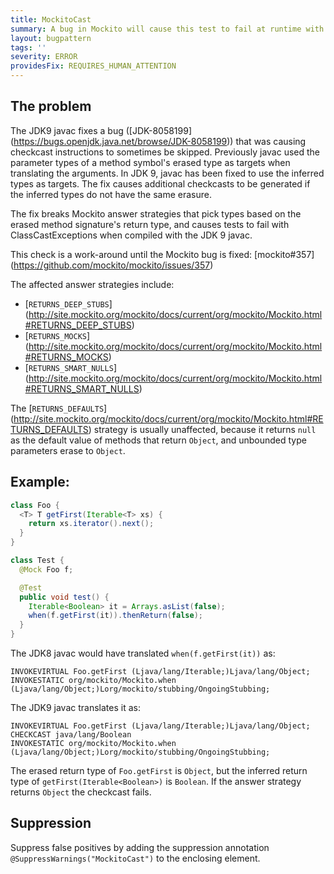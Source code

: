 ```yaml
---
title: MockitoCast
summary: A bug in Mockito will cause this test to fail at runtime with a ClassCastException
layout: bugpattern
tags: ''
severity: ERROR
providesFix: REQUIRES_HUMAN_ATTENTION
---
```


<!--
*** AUTO-GENERATED, DO NOT MODIFY ***
To make changes, edit the @BugPattern annotation or the explanation in docs/bugpattern.
-->

## The problem
The JDK9 javac fixes a bug ([JDK-8058199]
(https://bugs.openjdk.java.net/browse/JDK-8058199)) that was causing checkcast
instructions to sometimes be skipped. Previously javac used the parameter types
of a method symbol's erased type as targets when translating the arguments. In
JDK 9, javac has been fixed to use the inferred types as targets. The fix causes
additional checkcasts to be generated if the inferred types do not have the same
erasure.

The fix breaks Mockito answer strategies that pick types based on the erased
method signature's return type, and causes tests to fail with
ClassCastExceptions when compiled with the JDK 9 javac.

This check is a work-around until the Mockito bug is fixed: [mockito#357]
(https://github.com/mockito/mockito/issues/357)

The affected answer strategies include:

*   [`RETURNS_DEEP_STUBS`]
    (http://site.mockito.org/mockito/docs/current/org/mockito/Mockito.html#RETURNS_DEEP_STUBS)
*   [`RETURNS_MOCKS`]
    (http://site.mockito.org/mockito/docs/current/org/mockito/Mockito.html#RETURNS_MOCKS)
*   [`RETURNS_SMART_NULLS`]
    (http://site.mockito.org/mockito/docs/current/org/mockito/Mockito.html#RETURNS_SMART_NULLS)

The [`RETURNS_DEFAULTS`]
(http://site.mockito.org/mockito/docs/current/org/mockito/Mockito.html#RETURNS_DEFAULTS)
strategy is usually unaffected, because it returns `null` as the default value
of methods that return `Object`, and unbounded type parameters erase to
`Object`.

## Example:

```java
class Foo {
  <T> T getFirst(Iterable<T> xs) {
    return xs.iterator().next();
  }
}
```

```java
class Test {
  @Mock Foo f;

  @Test
  public void test() {
    Iterable<Boolean> it = Arrays.asList(false);
    when(f.getFirst(it)).thenReturn(false);
  }
}
```

The JDK8 javac would have translated `when(f.getFirst(it))` as:

```
INVOKEVIRTUAL Foo.getFirst (Ljava/lang/Iterable;)Ljava/lang/Object;
INVOKESTATIC org/mockito/Mockito.when (Ljava/lang/Object;)Lorg/mockito/stubbing/OngoingStubbing;
```

The JDK9 javac translates it as:

```
INVOKEVIRTUAL Foo.getFirst (Ljava/lang/Iterable;)Ljava/lang/Object;
CHECKCAST java/lang/Boolean
INVOKESTATIC org/mockito/Mockito.when (Ljava/lang/Object;)Lorg/mockito/stubbing/OngoingStubbing;
```

The erased return type of `Foo.getFirst` is `Object`, but the inferred return
type of `getFirst(Iterable<Boolean>)` is `Boolean`. If the answer strategy
returns `Object` the checkcast fails.

## Suppression
Suppress false positives by adding the suppression annotation `@SuppressWarnings("MockitoCast")` to the enclosing element.
